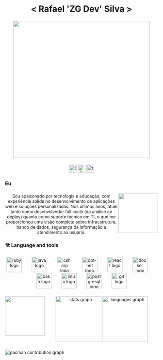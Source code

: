 <h1 align="center">< Rafael 'ZG Dev' Silva ></h1>

###

<div align="center">
  <img height="450" src="https://media3.giphy.com/media/v1.Y2lkPTc5MGI3NjExM3g2anBsdW1vaXVjZzF0dWJnbmtrOGg1dWwyajgyOWtwbWhudndneSZlcD12MV9pbnRlcm5hbF9naWZfYnlfaWQmY3Q9Zw/FcqKy4Kj7XOK0hCW4g/giphy.gif"  />
</div>

###

<div align="center">
  <img src="https://img.shields.io/static/v1?message=LinkedIn&logo=linkedin&label=&color=0077B5&logoColor=white&labelColor=&style=for-the-badge" height="25" alt="linkedin logo"  />
  <img src="https://img.shields.io/static/v1?message=Discord&logo=discord&label=&color=7289DA&logoColor=white&labelColor=&style=for-the-badge" height="25" alt="discord logo"  />
  <img src="https://img.shields.io/static/v1?message=TryHackMe&logo=tryhackme&label=&color=88cc14&logoColor=white&labelColor=&style=for-the-badge" height="25" alt="tryhackme logo"  />
</div>

###

<h3 align="left">Eu</h3>

###

<img align="right" height="130" src="https://media2.giphy.com/media/v1.Y2lkPTc5MGI3NjExcm0zdHc4b2NjeTN2dW11ODcwMGVpbzlvYWRvN2huZHppY3lmeWYxdCZlcD12MV9pbnRlcm5hbF9naWZfYnlfaWQmY3Q9Zw/G5VEnkzWsZ5XvxsnXx/giphy.gif"  />

###

<p align="center">Sou apaixonado por tecnologia e educação, com experiência sólida no desenvolvimento de aplicações web e soluções personalizadas. Nos últimos anos, atuei tanto como desenvolvedor full cycle (da análise ao deploy) quanto como suporte técnico em TI, o que me proporcionou uma visão completa sobre infraestrutura, banco de dados, segurança da informação e atendimento ao usuário.</p>

###

<h3 align="left">🛠 Language and tools</h3>

###

<div align="center">
  <img src="https://cdn.jsdelivr.net/gh/devicons/devicon/icons/ruby/ruby-plain-wordmark.svg" height="50" alt="ruby logo"  />
  <img width="25" />
  <img src="https://cdn.jsdelivr.net/gh/devicons/devicon/icons/java/java-original.svg" height="50" alt="java logo"  />
  <img width="25" />
  <img src="https://cdn.jsdelivr.net/gh/devicons/devicon/icons/csharp/csharp-original.svg" height="50" alt="csharp logo"  />
  <img width="25" />
  <img src="https://cdn.jsdelivr.net/gh/devicons/devicon/icons/dot-net/dot-net-plain-wordmark.svg" height="50" alt="dot-net logo"  />
  <img width="25" />
  <img src="https://cdn.jsdelivr.net/gh/devicons/devicon/icons/react/react-original.svg" height="50" alt="react logo"  />
  <img width="25" />
  <img src="https://cdn.jsdelivr.net/gh/devicons/devicon/icons/docker/docker-plain-wordmark.svg" height="50" alt="docker logo"  />
  <img width="25" />
  <img src="https://cdn.simpleicons.org/gnubash/4EAA25" height="50" alt="bash logo"  />
  <img width="25" />
  <img src="https://cdn.jsdelivr.net/gh/devicons/devicon/icons/linux/linux-original.svg" height="50" alt="linux logo"  />
  <img width="25" />
  <img src="https://cdn.jsdelivr.net/gh/devicons/devicon/icons/postgresql/postgresql-plain-wordmark.svg" height="50" alt="postgresql logo"  />
  <img width="25" />
  <img src="https://cdn.jsdelivr.net/gh/devicons/devicon/icons/git/git-original.svg" height="50" alt="git logo"  />
</div>

###

<img align="left" height="130" src="https://media4.giphy.com/media/v1.Y2lkPTc5MGI3NjExd2xlczl4bWN3M3lybWUxNm5wMzdvNWtnam5wbWlhbGQwN2UxMnFtNCZlcD12MV9pbnRlcm5hbF9naWZfYnlfaWQmY3Q9Zw/nv71Yj316OHQXq3rcv/giphy.gif"  />

###

<div align="center">
  <img src="https://github-readme-stats.vercel.app/api?username=Rafazg&hide_title=false&hide_rank=false&show_icons=true&include_all_commits=true&count_private=true&disable_animations=false&theme=dracula&locale=en&hide_border=false&order=1" height="150" alt="stats graph"  />
  <img src="https://github-readme-stats.vercel.app/api/top-langs?username=Rafazg&locale=en&hide_title=false&layout=compact&card_width=320&langs_count=5&theme=dracula&hide_border=false&order=2" height="150" alt="languages graph"  />
</div>

###

<picture>
  <source media="(prefers-color-scheme: dark)" srcset="https://raw.githubusercontent.com/Rafazg/Rafazg/output/pacman-contribution-graph-dark.svg">
  <source media="(prefers-color-scheme: light)" srcset="https://raw.githubusercontent.com/Rafazg/Rafazg/output/pacman-contribution-graph.svg">
  <img alt="pacman contribution graph" src="https://raw.githubusercontent.com/Rafazg/Rafazg/output/pacman-contribution-graph.svg">
</picture>

###
